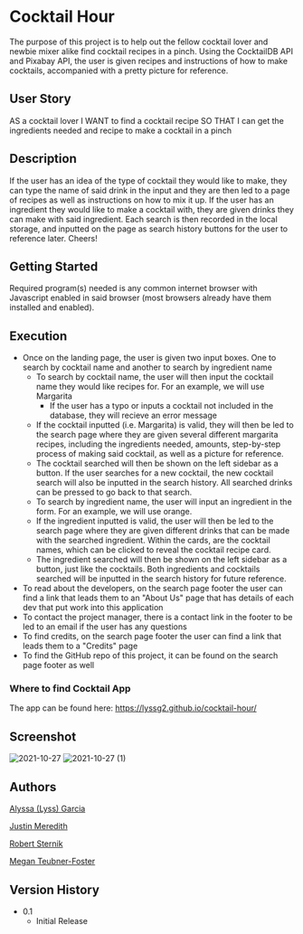 # Cocktail Hour

The purpose of this project is to help out the fellow cocktail lover and newbie mixer alike find cocktail recipes in a pinch. Using the CocktailDB API and Pixabay API, the user is given recipes and instructions of how to make cocktails, accompanied with a pretty picture for reference. 

## User Story

AS a cocktail lover
I WANT to find a cocktail recipe
SO THAT I can get the ingredients needed and recipe to make a cocktail in a pinch

## Description

If the user has an idea of the type of cocktail they would like to make, they can type the name of said drink in the input and they are then led to a page of recipes as well as instructions on how to mix it up. If the user has an ingredient they would like to make a cocktail with, they are given drinks they can make with said ingredient. Each search is then recorded in the local storage, and inputted on the page as search history buttons for the user to reference later. Cheers!

## Getting Started

Required program(s) needed is any common internet browser with Javascript enabled in said browser (most browsers already have them installed and enabled).

## Execution

* Once on the landing page,  the user is given two input boxes. One to search by cocktail name and another to search by ingredient name
  * To search by cocktail name, the user will then input the cocktail name they would like recipes for. For an example, we will use Margarita
    * If the user has a typo or inputs a cocktail not included in the database, they will recieve an error message
  * If the cocktail inputted (i.e. Margarita) is valid, they will then be led to the search page where they are given several different margarita recipes, including the      ingredients needed, amounts, step-by-step process of making said cocktail, as well as a picture for reference. 
  * The cocktail searched will then be shown on the left sidebar as a button. If the user searches for a new cocktail, the new cocktail search will also be inputted in the search history. All searched drinks can be pressed to go back to that search.
  * To search by ingredient name, the user will input an ingredient in the form. For an example, we will use orange.
  * If the ingredient inputted is valid, the user will then be led to the search page where they are given different drinks that can be made with the searched ingredient. Within the cards, are the cocktail names, which can be clicked to reveal the cocktail recipe card.
  * The ingredient searched will then be shown on the left sidebar as a button, just like the cocktails. Both ingredients and cocktails searched will be inputted in the search history for future reference. 
* To read about the developers, on the search page footer the user can find a link that leads them to an "About Us" page that has details of each dev that put work into this application
* To contact the project manager, there is a contact link in the footer to be led to an email if the user has any questions
* To find credits, on the search page footer the user can find a link that leads them to a "Credits" page
* To find the GitHub repo of this project, it can be found on the search page footer as well

### Where to find Cocktail App

The app can be found here: https://lyssg2.github.io/cocktail-hour/

## Screenshot

![2021-10-27](https://user-images.githubusercontent.com/89744530/139177786-41271458-571f-43f5-9e60-c05acf8c12d9.png)
![2021-10-27 (1)](https://user-images.githubusercontent.com/89744530/139177917-0be5ddcb-2c23-40ee-bae9-17339b11682e.png)

## Authors

[Alyssa (Lyss) Garcia](https://lyssg2.github.io/Portfolio/)

[Justin Meredith](https://justinm099.github.io/justin-meredith-portfolio/)

[Robert Sternik](https://rsternik.github.io/Homework_Portfolio/)

[Megan Teubner-Foster](https://mteubnerfoster.github.io/mtf-portfolio)


## Version History
* 0.1
    * Initial Release
